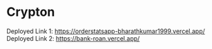 # Crypton

Deployed Link 1: https://orderstatsapp-bharathkumar1999.vercel.app/
Deployed Link 2: https://bank-roan.vercel.app/

